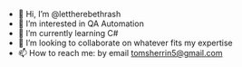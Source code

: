 - 👋 Hi, I’m @lettherebethrash
- 👀 I’m interested in QA Automation
- 🌱 I’m currently learning C#
- 💞️ I’m looking to collaborate on whatever fits my expertise
- 📫 How to reach me: by email tomsherrin5@gmail.com

<!---
lettherebethrash/lettherebethrash is a ✨ special ✨ repository because its `README.md` (this file) appears on your GitHub profile.
You can click the Preview link to take a look at your changes.
--->
